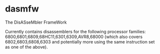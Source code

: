 # dasmfw
The DisASseMbler FrameWork

Currently contains disassemblers for the following processor families:
6800,6801,6809,68HC11,6301,6309,AVR8,68000
(which also covers 6802,6803,6808,6303 and potentially more using the same instruction set as one of the above).
